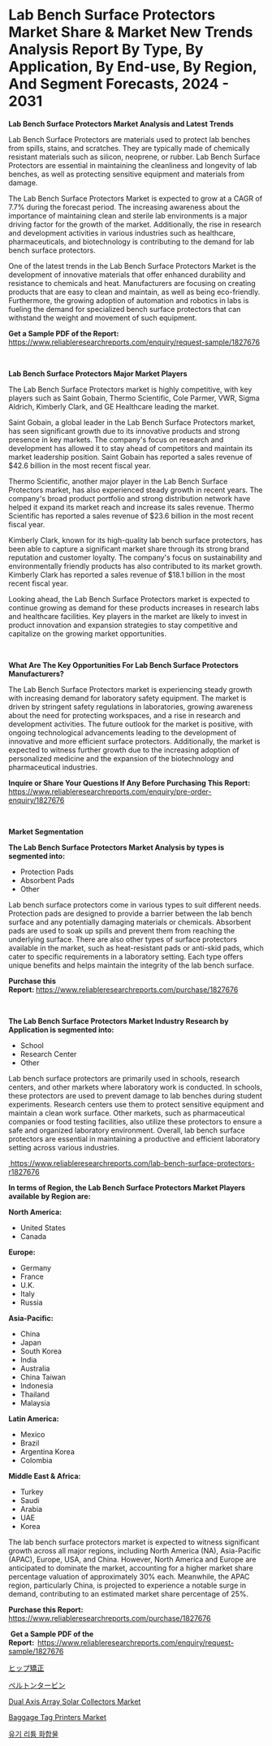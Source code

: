 <p><h1>Lab Bench Surface Protectors Market Share & Market New Trends Analysis Report By Type, By Application, By End-use, By Region, And Segment Forecasts, 2024 - 2031</h1></p><p><strong>Lab Bench Surface Protectors Market Analysis and Latest Trends</strong></p>
<p><p>Lab Bench Surface Protectors are materials used to protect lab benches from spills, stains, and scratches. They are typically made of chemically resistant materials such as silicon, neoprene, or rubber. Lab Bench Surface Protectors are essential in maintaining the cleanliness and longevity of lab benches, as well as protecting sensitive equipment and materials from damage.</p><p>The Lab Bench Surface Protectors Market is expected to grow at a CAGR of 7.7% during the forecast period. The increasing awareness about the importance of maintaining clean and sterile lab environments is a major driving factor for the growth of the market. Additionally, the rise in research and development activities in various industries such as healthcare, pharmaceuticals, and biotechnology is contributing to the demand for lab bench surface protectors.</p><p>One of the latest trends in the Lab Bench Surface Protectors Market is the development of innovative materials that offer enhanced durability and resistance to chemicals and heat. Manufacturers are focusing on creating products that are easy to clean and maintain, as well as being eco-friendly. Furthermore, the growing adoption of automation and robotics in labs is fueling the demand for specialized bench surface protectors that can withstand the weight and movement of such equipment.</p></p>
<p><strong>Get a Sample PDF of the Report:&nbsp;</strong> <a href="https://www.reliableresearchreports.com/enquiry/request-sample/1827676">https://www.reliableresearchreports.com/enquiry/request-sample/1827676</a></p>
<p>&nbsp;</p>
<p><strong>Lab Bench Surface Protectors Major Market Players</strong></p>
<p><p>The Lab Bench Surface Protectors market is highly competitive, with key players such as Saint Gobain, Thermo Scientific, Cole Parmer, VWR, Sigma Aldrich, Kimberly Clark, and GE Healthcare leading the market. </p><p>Saint Gobain, a global leader in the Lab Bench Surface Protectors market, has seen significant growth due to its innovative products and strong presence in key markets. The company's focus on research and development has allowed it to stay ahead of competitors and maintain its market leadership position. Saint Gobain has reported a sales revenue of $42.6 billion in the most recent fiscal year.</p><p>Thermo Scientific, another major player in the Lab Bench Surface Protectors market, has also experienced steady growth in recent years. The company's broad product portfolio and strong distribution network have helped it expand its market reach and increase its sales revenue. Thermo Scientific has reported a sales revenue of $23.6 billion in the most recent fiscal year.</p><p>Kimberly Clark, known for its high-quality lab bench surface protectors, has been able to capture a significant market share through its strong brand reputation and customer loyalty. The company's focus on sustainability and environmentally friendly products has also contributed to its market growth. Kimberly Clark has reported a sales revenue of $18.1 billion in the most recent fiscal year.</p><p>Looking ahead, the Lab Bench Surface Protectors market is expected to continue growing as demand for these products increases in research labs and healthcare facilities. Key players in the market are likely to invest in product innovation and expansion strategies to stay competitive and capitalize on the growing market opportunities.</p></p>
<p>&nbsp;</p>
<p><strong>What Are The Key Opportunities For Lab Bench Surface Protectors Manufacturers?</strong></p>
<p><p>The Lab Bench Surface Protectors market is experiencing steady growth with increasing demand for laboratory safety equipment. The market is driven by stringent safety regulations in laboratories, growing awareness about the need for protecting workspaces, and a rise in research and development activities. The future outlook for the market is positive, with ongoing technological advancements leading to the development of innovative and more efficient surface protectors. Additionally, the market is expected to witness further growth due to the increasing adoption of personalized medicine and the expansion of the biotechnology and pharmaceutical industries.</p></p>
<p><strong>Inquire or Share Your Questions If Any Before Purchasing This Report:</strong> <a href="https://www.reliableresearchreports.com/enquiry/pre-order-enquiry/1827676">https://www.reliableresearchreports.com/enquiry/pre-order-enquiry/1827676</a></p>
<p>&nbsp;</p>
<p><strong>Market Segmentation</strong></p>
<p><strong>The Lab Bench Surface Protectors Market Analysis by types is segmented into:</strong></p>
<p><ul><li>Protection Pads</li><li>Absorbent Pads</li><li>Other</li></ul></p>
<p><p>Lab bench surface protectors come in various types to suit different needs. Protection pads are designed to provide a barrier between the lab bench surface and any potentially damaging materials or chemicals. Absorbent pads are used to soak up spills and prevent them from reaching the underlying surface. There are also other types of surface protectors available in the market, such as heat-resistant pads or anti-skid pads, which cater to specific requirements in a laboratory setting. Each type offers unique benefits and helps maintain the integrity of the lab bench surface.</p></p>
<p><strong>Purchase this Report:&nbsp;</strong><a href="https://www.reliableresearchreports.com/purchase/1827676">https://www.reliableresearchreports.com/purchase/1827676</a></p>
<p>&nbsp;</p>
<p><strong>The Lab Bench Surface Protectors Market Industry Research by Application is segmented into:</strong></p>
<p><ul><li>School</li><li>Research Center</li><li>Other</li></ul></p>
<p><p>Lab bench surface protectors are primarily used in schools, research centers, and other markets where laboratory work is conducted. In schools, these protectors are used to prevent damage to lab benches during student experiments. Research centers use them to protect sensitive equipment and maintain a clean work surface. Other markets, such as pharmaceutical companies or food testing facilities, also utilize these protectors to ensure a safe and organized laboratory environment. Overall, lab bench surface protectors are essential in maintaining a productive and efficient laboratory setting across various industries.</p></p>
<p><a href="https://www.reliableresearchreports.com/lab-bench-surface-protectors-r1827676">&nbsp;https://www.reliableresearchreports.com/lab-bench-surface-protectors-r1827676</a></p>
<p><strong>In terms of Region, the Lab Bench Surface Protectors Market Players available by Region are:</strong></p>
<p>
    <p> <strong> North America: </strong>
        <ul>
            <li>United States</li>
            <li>Canada</li>
        </ul>
        </p> 
    <p> <strong> Europe: </strong>
        <ul>
            <li>Germany</li>
            <li>France</li>
            <li>U.K.</li>
            <li>Italy</li>
            <li>Russia</li>
        </ul>
        </p> 
    <p> <strong> Asia-Pacific: </strong>
        <ul>
            <li>China</li>
            <li>Japan</li>
            <li>South Korea</li>
            <li>India</li>
            <li>Australia</li>
            <li>China Taiwan</li>
            <li>Indonesia</li>
            <li>Thailand</li>
            <li>Malaysia</li>
        </ul>
        </p> 
    <p> <strong> Latin America: </strong>
        <ul>
            <li>Mexico</li>
            <li>Brazil</li>
            <li>Argentina Korea</li>
            <li>Colombia</li>
        </ul>
        </p> 
    <p> <strong> Middle East & Africa: </strong>
        <ul>
            <li>Turkey</li>
            <li>Saudi</li>
            <li>Arabia</li>
            <li>UAE</li>
            <li>Korea</li>
        </ul>
    </p>
    </p>
<p><p>The lab bench surface protectors market is expected to witness significant growth across all major regions, including North America (NA), Asia-Pacific (APAC), Europe, USA, and China. However, North America and Europe are anticipated to dominate the market, accounting for a higher market share percentage valuation of approximately 30% each. Meanwhile, the APAC region, particularly China, is projected to experience a notable surge in demand, contributing to an estimated market share percentage of 25%.</p></p>
<p><strong>Purchase this Report: </strong><a href="https://www.reliableresearchreports.com/purchase/1827676">https://www.reliableresearchreports.com/purchase/1827676</a></p>
<p>&nbsp;<strong>Get a Sample PDF of the Report:&nbsp;&nbsp;</strong><a href="https://www.reliableresearchreports.com/enquiry/request-sample/1827676">https://www.reliableresearchreports.com/enquiry/request-sample/1827676</a></p>
<p><strong></strong></p>
<p><p><a href="https://github.com/SarahFahey88/Market-Research-Report-List-1/blob/main/737331241906.md">ヒップ矯正</a></p><p><a href="https://github.com/mathieurico66/Market-Research-Report-List-1/blob/main/361111241905.md">ペルトンタービン</a></p><p><a href="https://github.com/Paul14Anderson63/Market-Research-Report-List-4/blob/main/dual-axis-array-solar-collectors-market.md">Dual Axis Array Solar Collectors Market</a></p><p><a href="https://www.linkedin.com/pulse/baggage-tag-printers-market-outlook-industry-overview-forecast-nvsde?trackingId=vto6elIp2vDHWqOPaHwR%2Bg%3D%3D">Baggage Tag Printers Market</a></p><p><a href="https://github.com/anton65482023/Market-Research-Report-List-1/blob/main/275626338583.md">유기 리튬 화합물</a></p></p>